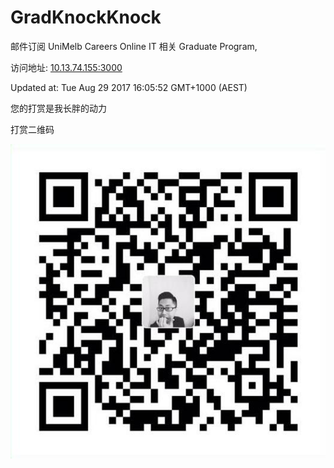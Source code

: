 # GradKnockKnock
邮件订阅 UniMelb Careers Online IT 相关 Graduate Program, 

访问地址: [10.13.74.155:3000](http://10.13.74.155:3000)

Updated at: Tue Aug 29 2017 16:05:52 GMT+1000 (AEST)

您的打赏是我长胖的动力

打赏二维码

![QR](public/QR.png)